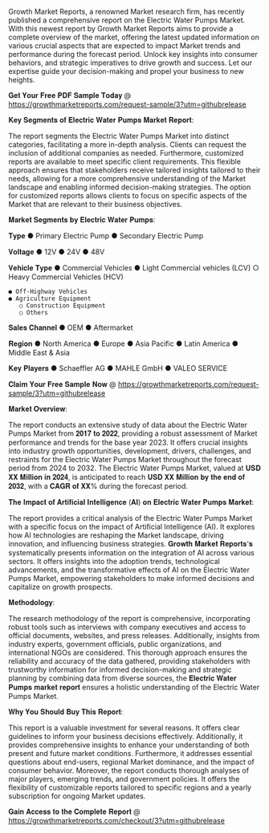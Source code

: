 Growth Market Reports, a renowned Market research firm, has recently published a comprehensive report on the Electric Water Pumps Market. With this newest report by Growth Market Reports aims to provide a complete overview of the market, offering the latest updated information on various crucial aspects that are expected to impact Market trends and performance during the forecast period. Unlock key insights into consumer behaviors, and strategic imperatives to drive growth and success. Let our expertise guide your decision-making and propel your business to new heights.

𝐆𝐞𝐭 𝐘𝐨𝐮𝐫 𝐅𝐫𝐞𝐞 𝐏𝐃𝐅 𝐒𝐚𝐦𝐩𝐥𝐞 𝐓𝐨𝐝𝐚𝐲 @ https://growthmarketreports.com/request-sample/3?utm=githubrelease

𝐊𝐞𝐲 𝐒𝐞𝐠𝐦𝐞𝐧𝐭𝐬 𝐨𝐟 𝐄𝐥𝐞𝐜𝐭𝐫𝐢𝐜 𝐖𝐚𝐭𝐞𝐫 𝐏𝐮𝐦𝐩𝐬 𝐌𝐚𝐫𝐤𝐞𝐭 𝐑𝐞𝐩𝐨𝐫𝐭:

The report segments the Electric Water Pumps Market into distinct categories, facilitating a more in-depth analysis. Clients can request the inclusion of additional companies as needed. Furthermore, customized reports are available to meet specific client requirements. This flexible approach ensures that stakeholders receive tailored insights tailored to their needs, allowing for a more comprehensive understanding of the Market landscape and enabling informed decision-making strategies. The option for customized reports allows clients to focus on specific aspects of the Market that are relevant to their business objectives.

𝐌𝐚𝐫𝐤𝐞𝐭 𝐒𝐞𝐠𝐦𝐞𝐧𝐭𝐬 𝐛𝐲 𝐄𝐥𝐞𝐜𝐭𝐫𝐢𝐜 𝐖𝐚𝐭𝐞𝐫 𝐏𝐮𝐦𝐩𝐬:

𝐓𝐲𝐩𝐞
    ● Primary Electric Pump 
    ● Secondary Electric Pump 
 
𝐕𝐨𝐥𝐭𝐚𝐠𝐞
    ● 12V 
    ● 24V 
    ● 48V 
 
 𝐕𝐞𝐡𝐢𝐜𝐥𝐞 𝐓𝐲𝐩𝐞
    ● Commercial Vehicles 
    ● Light Commercial vehicles (LCV)
       ○ Heavy Commercial Vehicles (HCV) 
 
    ● Off-Highway Vehicles 
    ● Agriculture Equipment
       ○ Construction Equipment 
       ○ Others 
 
 
𝐒𝐚𝐥𝐞𝐬 𝐂𝐡𝐚𝐧𝐧𝐞𝐥
    ● OEM 
    ● Aftermarket 
 
𝐑𝐞𝐠𝐢𝐨𝐧
    ● North America 
    ● Europe 
    ● Asia Pacific 
    ● Latin America 
    ● Middle East & Asia 
 
𝐊𝐞𝐲 𝐏𝐥𝐚𝐲𝐞𝐫𝐬
    ● Schaeffler AG 
    ● MAHLE GmbH 
    ● VALEO SERVICE 
 
𝐂𝐥𝐚𝐢𝐦 𝐘𝐨𝐮𝐫 𝐅𝐫𝐞𝐞 𝐒𝐚𝐦𝐩𝐥𝐞 𝐍𝐨𝐰 @ https://growthmarketreports.com/request-sample/3?utm=githubrelease

𝐌𝐚𝐫𝐤𝐞𝐭 𝐎𝐯𝐞𝐫𝐯𝐢𝐞𝐰:

The report conducts an extensive study of data about the Electric Water Pumps Market from 𝟐𝟎𝟏𝟕 𝐭𝐨 𝟐𝟎𝟐𝟐, providing a robust assessment of Market performance and trends for the base year 2023. It offers crucial insights into industry growth opportunities, development, drivers, challenges, and restraints for the Electric Water Pumps Market throughout the forecast period from 2024 to 2032. The Electric Water Pumps Market, valued at 𝐔𝐒𝐃 𝐗𝐗 𝐌𝐢𝐥𝐥𝐢𝐨𝐧 𝐢𝐧 𝟐𝟎𝟐𝟒, is anticipated to reach 𝐔𝐒𝐃 𝐗𝐗 𝐌𝐢𝐥𝐥𝐢𝐨𝐧 𝐛𝐲 𝐭𝐡𝐞 𝐞𝐧𝐝 𝐨𝐟 𝟐𝟎𝟑𝟐, with a 𝐂𝐀𝐆𝐑 𝐨𝐟 𝐗𝐗% during the forecast period.

𝐓𝐡𝐞 𝐈𝐦𝐩𝐚𝐜𝐭 𝐨𝐟 𝐀𝐫𝐭𝐢𝐟𝐢𝐜𝐢𝐚𝐥 𝐈𝐧𝐭𝐞𝐥𝐥𝐢𝐠𝐞𝐧𝐜𝐞 (𝐀𝐈) 𝐨𝐧 𝐄𝐥𝐞𝐜𝐭𝐫𝐢𝐜 𝐖𝐚𝐭𝐞𝐫 𝐏𝐮𝐦𝐩𝐬 𝐌𝐚𝐫𝐤𝐞𝐭:

The report provides a critical analysis of the Electric Water Pumps Market with a specific focus on the impact of Artificial Intelligence (AI). It explores how AI technologies are reshaping the Market landscape, driving innovation, and influencing business strategies. 𝐆𝐫𝐨𝐰𝐭𝐡 𝐌𝐚𝐫𝐤𝐞𝐭 𝐑𝐞𝐩𝐨𝐫𝐭𝐬'𝐬 systematically presents information on the integration of AI across various sectors. It offers insights into the adoption trends, technological advancements, and the transformative effects of AI on the Electric Water Pumps Market, empowering stakeholders to make informed decisions and capitalize on growth prospects.

𝐌𝐞𝐭𝐡𝐨𝐝𝐨𝐥𝐨𝐠𝐲:

The research methodology of the report is comprehensive, incorporating robust tools such as interviews with company executives and access to official documents, websites, and press releases. Additionally, insights from industry experts, government officials, public organizations, and international NGOs are considered. This thorough approach ensures the reliability and accuracy of the data gathered, providing stakeholders with trustworthy information for informed decision-making and strategic planning by combining data from diverse sources, the 𝐄𝐥𝐞𝐜𝐭𝐫𝐢𝐜 𝐖𝐚𝐭𝐞𝐫 𝐏𝐮𝐦𝐩𝐬 𝐦𝐚𝐫𝐤𝐞𝐭 𝐫𝐞𝐩𝐨𝐫𝐭 ensures a holistic understanding of the Electric Water Pumps Market.

𝐖𝐡𝐲 𝐘𝐨𝐮 𝐒𝐡𝐨𝐮𝐥𝐝 𝐁𝐮𝐲 𝐓𝐡𝐢𝐬 𝐑𝐞𝐩𝐨𝐫𝐭:

This report is a valuable investment for several reasons. It offers clear guidelines to inform your business decisions effectively. Additionally, it provides comprehensive insights to enhance your understanding of both present and future market conditions. Furthermore, it addresses essential questions about end-users, regional Market dominance, and the impact of consumer behavior. Moreover, the report conducts thorough analyses of major players, emerging trends, and government policies. It offers the flexibility of customizable reports tailored to specific regions and a yearly subscription for ongoing Market updates.

𝐆𝐚𝐢𝐧 𝐀𝐜𝐜𝐞𝐬𝐬 𝐭𝐨 𝐭𝐡𝐞 𝐂𝐨𝐦𝐩𝐥𝐞𝐭𝐞 𝐑𝐞𝐩𝐨𝐫𝐭 @ https://growthmarketreports.com/checkout/3?utm=githubrelease

